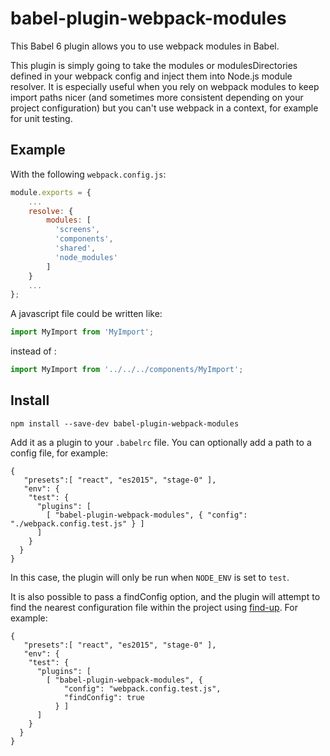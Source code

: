 
# babel-plugin-webpack-modules

This Babel 6 plugin allows you to use webpack modules in Babel.

This plugin is simply going to take the modules or modulesDirectories defined in your webpack config and inject them into Node.js module resolver. It is especially useful when you rely on webpack modules to keep import paths nicer (and sometimes more consistent depending on your project configuration) but you can't use webpack in a context, for example for unit testing.

## Example
With the following `webpack.config.js`:
```js
module.exports = {
    ...
    resolve: {
        modules: [
          'screens',
          'components',
          'shared',
          'node_modules'
        ]
    }
    ...
};
```
A javascript file could be written like:
```js
import MyImport from 'MyImport';
```
instead of :
```js
import MyImport from '../../../components/MyImport';
```
## Install

```shell
npm install --save-dev babel-plugin-webpack-modules
```

Add it as a plugin to your `.babelrc` file. You can optionally add a path to a config file, for example:
```
{
   "presets":[ "react", "es2015", "stage-0" ],
   "env": {
    "test": {
      "plugins": [
        [ "babel-plugin-webpack-modules", { "config": "./webpack.config.test.js" } ]
      ]
    }
  }
}
```
In this case, the plugin will only be run when `NODE_ENV` is set to `test`.

It is also possible to pass a findConfig option, and the plugin will attempt to find the nearest configuration file within the project using [find-up](https://github.com/sindresorhus/find-up). For example:
```
{
   "presets":[ "react", "es2015", "stage-0" ],
   "env": {
    "test": {
      "plugins": [
        [ "babel-plugin-webpack-modules", {
            "config": "webpack.config.test.js",
            "findConfig": true
          } ]
      ]
    }
  }
}
```
